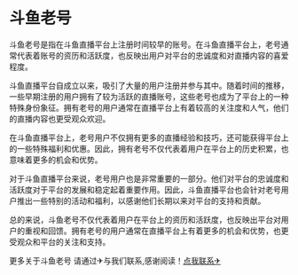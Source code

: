 # 斗鱼老号

斗鱼老号是指在斗鱼直播平台上注册时间较早的账号。在斗鱼直播平台上，老号通常代表着账号的资历和活跃度，也反映出用户对平台的忠诚度和对直播内容的喜爱程度。

斗鱼直播平台自成立以来，吸引了大量的用户注册并参与其中。随着时间的推移，一些早期注册的用户拥有了较为活跃的直播账号，这些老号也成为了平台上的一种特殊身份象征。拥有老号的用户通常在直播平台上有着较高的关注度和人气，他们的直播内容也更受观众欢迎。

在斗鱼直播平台上，老号用户不仅拥有更多的直播经验和技巧，还可能获得平台上的一些特殊福利和优惠。因此，拥有老号不仅代表着用户在平台上的历史积累，也意味着更多的机会和优势。

对于斗鱼直播平台来说，老号用户也是非常重要的一部分。他们对平台的忠诚度和活跃度对于平台的发展和稳定起着重要作用。因此，斗鱼直播平台也会针对老号用户推出一些特别的活动和福利，以感谢他们长期以来对平台的支持和贡献。

总的来说，斗鱼老号不仅代表着用户在平台上的资历和活跃度，也反映出平台对用户的重视和回馈。拥有老号的用户通常在直播平台上有着更多的机会和优势，也更受观众和平台的关注和支持。

更多关于斗鱼老号 请通过✈与我们联系,感谢阅读！[点我联系✈](https://faq.k02.cc)